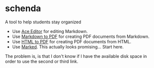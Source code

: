 # schenda
A tool to help students stay organized

- Use [Ace Editor](http://ace.c9.io/) for editing Markdown.
- Use [Markdown to PDF](https://npmjs.org/package/markdown-pdf) for creating PDF documents from Markdown.
- Use [HTML to PDF](https://github.com/marcbachmann/node-html-pdf) for creating PDF documents from HTML.
- Use [Marked](https://github.com/chjj/marked).  This actually looks promising... Start here.

The problem is, is that I don't know if I have the available disk space in order to use the second or third link.  
